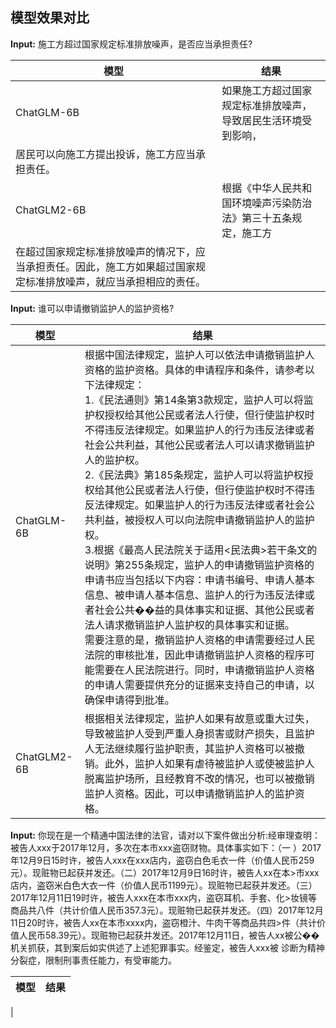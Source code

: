 ## 模型效果对比

**Input:** 施工方超过国家规定标准排放噪声，是否应当承担责任?

| 模型                | 结果                 |
|---------------------|----------------------|
| ChatGLM-6B          |  如果施工方超过国家规定标准排放噪声，导致居民生活环境受到影响，
居民可以向施工方提出投诉，施工方应当承担责任。 |
| ChatGLM2-6B         |  根据《中华人民共和国环境噪声污染防治法》第三十五条规定，施工方
在超过国家规定标准排放噪声的情况下，应当承担责任。因此，施工方如果超过国家规定标准排放噪声，就应当承担相应的责任。|


**Input:** 谁可以申请撤销监护人的监护资格?

| 模型            | 结果                                                                                                          |
|-----------------|---------------------------------------------------------------------------------------------------------------|
| ChatGLM-6B      | 根据中国法律规定，监护人可以依法申请撤销监护人资格的监护资格。具体的申请程序和条件，请参考以下法律规定：<br>1.《民法通则》第14条第3款规定，监护人可以将监护权授权给其他公民或者法人行使，但行使监护权时不得违反法律规定。如果监护人的行为违反法律或者社会公共利益，其他公民或者法人可以请求撤销监护人的监护权。<br>2.《民法典》第185条规定，监护人可以将监护权授权给其他公民或者法人行使，但行使监护权时不得违反法律规定。如果监护人的行为违反法律或者社会公共利益，被授权人可以向法院申请撤销监护人的监护权。<br>3.根据《最高人民法院关于适用<民法典>若干条文的说明》第255条规定，监护人的申请撤销监护资格的申请书应当包括以下内容：申请书编号、申请人基本信息、被申请人基本信息、监护人的行为违反法律或者社会公共��益的具体事实和证据、其他公民或者法人请求撤销监护人监护权的具体事实和证据。<br>需要注意的是，撤销监护人资格的申请需要经过人民法院的审核批准，因此申请撤销监护人资格的程序可能需要在人民法院进行。同时，申请撤销监护人资格的申请人需要提供充分的证据来支持自己的申请，以确保申请得到批准。|
| ChatGLM2-6B     | 根据相关法律规定，监护人如果有故意或重大过失，导致被监护人受到严重人身损害或财产损失，且监护人无法继续履行监护职责，其监护人资格可以被撤销。此外，监护人如果有虐待被监护人或使被监护人脱离监护场所，且经教育不改的情况，也可以被撤销监护人资格。因此，可以申请撤销监护人的监护资格。|



**Input:** 你现在是一个精通中国法律的法官，请对以下案件做出分析:经审理查明：被告人xxx于2017年12月，多次在本市xxx盗窃财物。具体事实如下：（一
）2017年12月9日15时许，被告人xxx在xxx店内，盗窃白色毛衣一件（价值人民币259元）。现赃物已起获并发还。（二）2017年12月9日16时许，被告人xx在本>市xxx店内，盗窃米白色大衣一件（价值人民币1199元）。现赃物已起获并发还。（三）2017年12月11日19时许，被告人xxx在本市xxx内，盗窃耳机、手套、化>妆镜等商品共八件（共计价值人民币357.3元）。现赃物已起获并发还。（四）2017年12月11日20时许，被告人xx在本市xxxx内，盗窃橙汁、牛肉干等商品共四>件（共计价值人民币58.39元）。现赃物已起获并发还。2017年12月11日，被告人xx被公��机关抓获，其到案后如实供述了上述犯罪事实。经鉴定，被告人xxx被
诊断为精神分裂症，限制刑事责任能力，有受审能力。

| 模型     | 结果                                                                                                                   |
|----------|------------------------------------------------------------------------------------------------------------------------|
|
